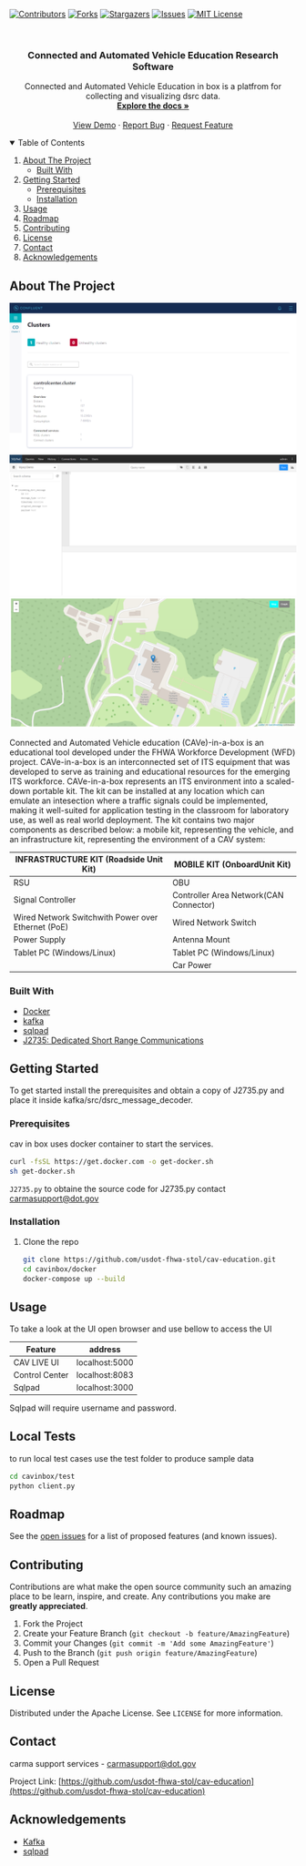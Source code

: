 <!--
*** Thanks for checking out the Best-README-Template. If you have a suggestion
*** that would make this better, please fork the repo and create a pull request
*** or simply open an issue with the tag "enhancement".
*** Thanks again! Now go create something AMAZING! :D
-->



<!-- PROJECT SHIELDS -->
<!--
*** I'm using markdown "reference style" links for readability.
*** Reference links are enclosed in brackets [ ] instead of parentheses ( ).
*** See the bottom of this document for the declaration of the reference variables
*** for contributors-url, forks-url, etc. This is an optional, concise syntax you may use.
*** https://www.markdownguide.org/basic-syntax/#reference-style-links
-->
[![Contributors][contributors-shield]][contributors-url]
[![Forks][forks-shield]][forks-url]
[![Stargazers][stars-shield]][stars-url]
[![Issues][issues-shield]][issues-url]
[![MIT License][license-shield]][license-url]
<!-- [![LinkedIn][linkedin-shield]][linkedin-url]
 -->


<!-- PROJECT LOGO -->
<br />
<p align="center">
<!--   <a href="https://github.com/usdot-fhwa-stol/cav-education">
    <img src="images/logo.png" alt="Logo" width="80" height="80">
  </a>
 -->
  <h3 align="center">Connected and Automated Vehicle Education Research Software</h3>

  <p align="center">
    Connected and Automated Vehicle Education in box is a platfrom for collecting and visualizing dsrc data.
    <br />
    <a href="https://github.com/usdot-fhwa-stol/cav-education"><strong>Explore the docs »</strong></a>
    <br />
    <br />
    <a href="https://github.com/usdot-fhwa-stol/cav-education">View Demo</a>
    ·
    <a href="https://github.com/usdot-fhwa-stol/cav-education/issues">Report Bug</a>
    ·
    <a href="https://github.com/usdot-fhwa-stol/cav-education/issues">Request Feature</a>
  </p>
</p>



<!-- TABLE OF CONTENTS -->
<details open="open">
  <summary>Table of Contents</summary>
  <ol>
    <li>
      <a href="#about-the-project">About The Project</a>
      <ul>
        <li><a href="#built-with">Built With</a></li>
      </ul>
    </li>
    <li>
      <a href="#getting-started">Getting Started</a>
      <ul>
        <li><a href="#prerequisites">Prerequisites</a></li>
        <li><a href="#installation">Installation</a></li>
      </ul>
    </li>
    <li><a href="#usage">Usage</a></li>
    <li><a href="#roadmap">Roadmap</a></li>
    <li><a href="#contributing">Contributing</a></li>
    <li><a href="#license">License</a></li>
    <li><a href="#contact">Contact</a></li>
    <li><a href="#acknowledgements">Acknowledgements</a></li>
  </ol>
</details>



<!-- ABOUT THE PROJECT -->
## About The Project
[![Product Name Screen Shot][kafka-screenshot]]()
[![Product Name Screen Shot][database-screenshot]]()
[![Product Name Screen Shot][map-screenshot]]()

Connected and Automated Vehicle education (CAVe)-in-a-box is an educational tool developed under the FHWA Workforce Development (WFD) project. CAVe-in-a-box is an interconnected set of ITS equipment that was developed to serve as training and educational resources for the emerging ITS workforce. CAVe-in-a-box represents an ITS environment into a scaled-down portable kit. The kit can be installed at any location which can emulate an intesection where a traffic signals could be implemented, making it well-suited for application testing in the classroom for laboratory use, as well as real world deployment. The kit contains two major components as described below: a mobile kit, representing the vehicle, and an infrastructure kit, representing the environment of a CAV system:

|INFRASTRUCTURE KIT (Roadside Unit Kit) | MOBILE KIT (OnboardUnit Kit)|
|---------------------------------------| ---------------------------|
|RSU | OBU |
|Signal Controller | Controller Area Network(CAN Connector)|
|Wired Network Switchwith Power over Ethernet (PoE) | Wired Network Switch|
|Power Supply | Antenna Mount|
|Tablet PC (Windows/Linux) | Tablet PC (Windows/Linux)|
 |  | Car Power|

### Built With

* [Docker](https://docs.docker.com/get-docker/)
* [kafka](https://kafka.apache.org/)
* [sqlpad](https://sqlpad.github.io/sqlpad/#/)
* [J2735: Dedicated Short Range Communications](https://www.sae.org/standards/content/j2735_200911/)


<!-- GETTING STARTED -->
## Getting Started

To get started install the prerequisites and obtain a copy of J2735.py and place it inside kafka/src/dsrc_message_decoder.

### Prerequisites

cav in box uses docker container to start the services.

```bash
curl -fsSL https://get.docker.com -o get-docker.sh
sh get-docker.sh
```

`J2735.py` to obtaine the source code for J2735.py contact [carmasupport@dot.gov](carmasupport@dot.gov)

### Installation

1. Clone the repo
   ```sh
   git clone https://github.com/usdot-fhwa-stol/cav-education.git
   cd cavinbox/docker
   docker-compose up --build
   ```

<!-- USAGE EXAMPLES -->
## Usage

To take a look at the UI open browser and use bellow to access the UI

| Feature         | address         |
| --------------  | --------------- |
| CAV LIVE UI     | localhost:5000  |
| Control Center  | localhost:8083  |
| Sqlpad          | localhost:3000  |

Sqlpad will require username and password. 

## Local Tests

to run local test cases use the test folder to produce sample data
```bash
cd cavinbox/test
python client.py
```

<!-- ROADMAP -->
## Roadmap

See the [open issues](https://github.com/usdot-fhwa-stol/cav-education/issues) for a list of proposed features (and known issues).



<!-- CONTRIBUTING -->
## Contributing

Contributions are what make the open source community such an amazing place to be learn, inspire, and create. Any contributions you make are **greatly appreciated**.

1. Fork the Project
2. Create your Feature Branch (`git checkout -b feature/AmazingFeature`)
3. Commit your Changes (`git commit -m 'Add some AmazingFeature'`)
4. Push to the Branch (`git push origin feature/AmazingFeature`)
5. Open a Pull Request



<!-- LICENSE -->
## License

Distributed under the Apache License. See `LICENSE` for more information.

<!-- CONTACT -->
## Contact

carma support services - [carmasupport@dot.gov](carmasupport@dot.gov)

Project Link: [https://github.com/usdot-fhwa-stol/cav-education](https://github.com/usdot-fhwa-stol/cav-education)


<!-- ACKNOWLEDGEMENTS -->
## Acknowledgements
* [Kafka](https://kafka.apache.org/)
* [sqlpad](https://sqlpad.github.io/sqlpad/#/)

<!-- MARKDOWN LINKS & IMAGES -->
<!-- https://www.markdownguide.org/basic-syntax/#reference-style-links -->
[contributors-shield]: https://img.shields.io/github/contributors/usdot-fhwa-stol/cav-education.svg?style=for-the-badge
[contributors-url]: https://github.com/usdot-fhwa-stol/cav-education/graphs/contributors
[forks-shield]: https://img.shields.io/github/forks/usdot-fhwa-stol/cav-education.svg?style=for-the-badge
[forks-url]: https://github.com/usdot-fhwa-stol/cav-education/network/members
[stars-shield]: https://img.shields.io/github/stars/usdot-fhwa-stol/cav-education.svg?style=for-the-badge
[stars-url]: https://github.com/usdot-fhwa-stol/cav-education/stargazers
[issues-shield]: https://img.shields.io/github/issues/usdot-fhwa-stol/cav-education.svg?style=for-the-badge
[issues-url]: https://github.com/usdot-fhwa-stol/cav-education/issues
[license-shield]: https://img.shields.io/github/license/usdot-fhwa-stol/cav-education.svg?style=for-the-badge
[license-url]: https://github.com/usdot-fhwa-stol/cav-education/blob/master/LICENSE.txt
[linkedin-shield]: https://img.shields.io/badge/-LinkedIn-black.svg?style=for-the-badge&logo=linkedin&colorB=555
[product-screenshot]: images/screenshot.png
[map-screenshot]: images/map.png
[database-screenshot]: images/database.png
[kafka-screenshot]: images/kafka.png
